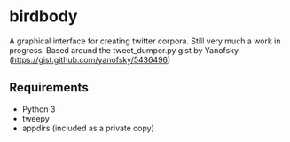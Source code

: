 # birdbody
A graphical interface for creating twitter corpora. Still very much a work in progress.
Based around the tweet_dumper.py gist by Yanofsky (https://gist.github.com/yanofsky/5436496)


## Requirements ##
  * Python 3
  * tweepy
  * appdirs (included as a private copy)
